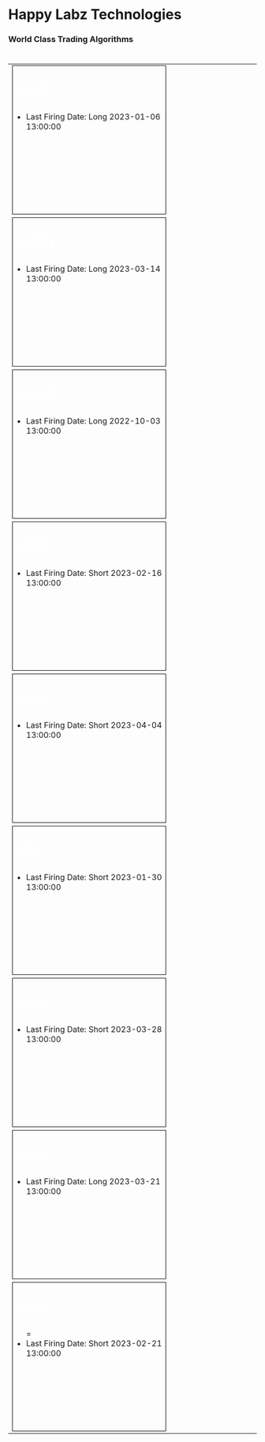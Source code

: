 
<style>
    .box {
            width: 100%;
            min-width: 200px;
            height: 300px;
            border: 1px solid black;
            display: inline-block;
        }

        .box h2 {
            padding: 10px;
            padding-top: 34px;
            margin-top: 0 !important;
        }
        
        .box a:link, a:visited {
            color: #ffffff;
        }

        .gray {
            background-color: #a2a2a2;
            border: 5px solid #353535;
        }

        .gray h2 {
            background-color: #525252;
            border-bottom: 1px solid black;
            color: #ffffff;
        }

        .red {
            background-color: #faaaaa;
            border: 5px solid #6e0000;
        }

        .red h2 {
            background-color: #b80000;
            border-bottom: 1px solid black;
            color: #ffffff;
        }

        .green {
            background-color: #92d98f;
            border: 5px solid #015e01;
        }

        .green h2 {
            background-color: #004225;
            border-bottom: 1px solid black;
            color: #ffffff;
        }

        .my-data {
            margin-right: auto !important;
            margin-left: auto !important;
            align-content: center;
            display: block;
            width: 100% !important;
            max-width: 1400px !important;
        }

        .my-table {
            margin-right: auto;
            margin-left: auto;
            width: 100%;
            display: block;
        }

        .my-table tr {
            display: block;
            width: auto;
        }

        .my-table td {
            width: 33%;
            min-width: 310px;
            display: inline-block;
        }
</style>
    
# Happy Labz Technologies

### World Class Trading Algorithms
    
<div class="my-data px-3 my-5 markdown-body">
<table class="my-table" style="">
        <tbody class="my-table">
        <tr>
            <td>
                <div class="box ">
                    <h2 id="aapl"><a href="https://happylabz.github.io/website/aapl.html">AAPL</a><a class="anchorjs-link "
                                         href="https://happylabz.github.io/website/stocks.html#aapl"
                                         aria-label="Anchor" data-anchorjs-icon=""
                                         style="font: 1em / 1 anchorjs-icons; padding-left: 0.375em;"></a></h2>
                    <ul>
                        <li>Last Firing Date: Long 2023-01-06 13:00:00</li>
                    </ul>
                </div>
            </td>
            <td>
                <div class="box ">
                    <h2 id="amzn"><a href="https://happylabz.github.io/website/amzn.html">AMZN</a><a class="anchorjs-link "
                                         href="https://happylabz.github.io/website/stocks.html#amzn"
                                         aria-label="Anchor" data-anchorjs-icon=""
                                         style="font: 1em / 1 anchorjs-icons; padding-left: 0.375em;"></a></h2>
                    <ul>
                        <li>Last Firing Date: Long 2023-03-14 13:00:00</li>
                    </ul>
                </div>
            </td>
            <td>
                <div class="box ">
                    <h2 id="googl"><a href="https://happylabz.github.io/website/googl.html">GOOGL</a><a class="anchorjs-link "
                                           href="https://happylabz.github.io/website/stocks.html#googl"
                                           aria-label="Anchor" data-anchorjs-icon=""
                                           style="font: 1em / 1 anchorjs-icons; padding-left: 0.375em;"></a></h2>
                    <ul>
                        <li>Last Firing Date: Long 2022-10-03 13:00:00</li>
                    </ul>
                </div>
            </td>
        </tr>
        <tr>
            <td>
                <div class="box ">
                    <h2 id="msft"><a href="https://happylabz.github.io/website/msft.html">MSFT</a><a class="anchorjs-link "
                                         href="https://happylabz.github.io/website/stocks.html#msft"
                                         aria-label="Anchor" data-anchorjs-icon=""
                                         style="font: 1em / 1 anchorjs-icons; padding-left: 0.375em;"></a></h2>
                    <ul>
                        <li>Last Firing Date: Short 2023-02-16 13:00:00</li>
                    </ul>
                </div>
            </td>
            <td>
                <div class="box ">
                    <h2 id="tsla"><a href="https://happylabz.github.io/website/tsla.html">TSLA</a><a class="anchorjs-link "
                                         href="https://happylabz.github.io/website/stocks.html#tsla"
                                         aria-label="Anchor" data-anchorjs-icon=""
                                         style="font: 1em / 1 anchorjs-icons; padding-left: 0.375em;"></a></h2>
                    <ul>
                        <li>Last Firing Date: Short 2023-04-04 13:00:00</li>
                    </ul>
                </div>
            </td>
            <td>
                <div class="box ">
                    <h2 id="spy"><a href="https://happylabz.github.io/website/spy.html">SPY</a><a class="anchorjs-link "
                                         href="https://happylabz.github.io/website/stocks.html#spy"
                                         aria-label="Anchor" data-anchorjs-icon=""
                                         style="font: 1em / 1 anchorjs-icons; padding-left: 0.375em;"></a></h2>
                    <ul>
                        <li>Last Firing Date: Short 2023-01-30 13:00:00</li>
                    </ul>
                </div>
            </td>
        </tr>
        <tr>
            <td>
                <div class="box ">
                    <h2 id="qqq"><a href="https://happylabz.github.io/website/qqq.html">QQQ</a><a class="anchorjs-link "
                                           href="https://happylabz.github.io/website/stocks.html#qqq"
                                           aria-label="Anchor" data-anchorjs-icon=""
                                           style="font: 1em / 1 anchorjs-icons; padding-left: 0.375em;"></a></h2>
                    <ul>
                        <li>Last Firing Date: Short 2023-03-28 13:00:00</li>
                    </ul>
                </div>
            </td>
            <td>
                <div class="box ">
                    <h2 id="iwm"><a href="https://happylabz.github.io/website/iwm.html">IWM</a><a class="anchorjs-link "
                                         href="https://happylabz.github.io/website/stocks.html#iwm"
                                         aria-label="Anchor" data-anchorjs-icon=""
                                         style="font: 1em / 1 anchorjs-icons; padding-left: 0.375em;"></a></h2>
                    <ul>
                        <li>Last Firing Date: Long 2023-03-21 13:00:00</li>
                    </ul>
                </div>
            </td>
            <td>
                <div class="box ">
                    <h2 id="djia"><a href="https://happylabz.github.io/website/djia.html">DJIA</a><a class="anchorjs-link "
                                           href="https://happylabz.github.io/website/stocks.html#djia"
                                           aria-label="Anchor" data-anchorjs-icon=""
                                           style="font: 1em / 1 anchorjs-icons; padding-left: 0.375em;"></a></h2>
                    <ul>=
                        <li>Last Firing Date: Short 2023-02-21 13:00:00</li>
                    </ul>
                </div>
            </td>
        </tr>
</tbody>
</table>
</div>